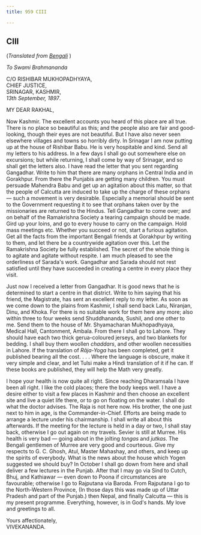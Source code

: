 ```yaml
---
title: 959 CIII

---
```

  

  


## CIII

(*Translated from [Bengali](b7367e8103.pdf)* )

*To Swami Brahmananda*

C/O RISHIBAR MUKHOPADHYAYA,  
CHIEF JUSTICE,  
SRINAGAR, KASHMIR,  
*13th September, 1897*.

MY DEAR RAKHAL,

Now Kashmir. The excellent accounts you heard of this place are all
true. There is no place so beautiful as this; and the people also are
fair and good-looking, though their eyes are not beautiful. But I have
also never seen elsewhere villages and towns so horribly dirty. In
Srinagar I am now putting up at the house of Rishibar Babu. He is very
hospitable and kind. Send all my letters to his address. In a few days I
shall go out somewhere else on excursions; but while returning, I shall
come by way of Srinagar, and so shall get the letters also. I have read
the letter that you sent regarding Gangadhar. Write to him that there
are many orphans in Central India and in Gorakhpur. From there the
Punjabis are getting many children. You must persuade Mahendra Babu and
get up an agitation about this matter, so that the people of Calcutta
are induced to take up the charge of these orphans — such a movement is
very desirable. Especially a memorial should be sent to the Government
requesting it to see that orphans taken over by the missionaries are
returned to the Hindus. Tell Gangadhar to come over; and on behalf of
the Ramakrishna Society a tearing campaign should be made. Gird up your
loins, and go to every house to carry on the campaign. Hold mass
meetings etc. Whether you succeed or not, start a furious agitation. Get
all the facts from the important Bengali friends at Gorakhpur by writing
to them, and let there be a countrywide agitation over this. Let the
Ramakrishna Society be fully established. The secret of the whole thing
is to agitate and agitate without respite. I am much pleased to see the
orderliness of Sarada's work. Gangadhar and Sarada should not rest
satisfied until they have succeeded in creating a centre in every place
they visit.

Just now I received a letter from Gangadhar. It is good news that he is
determined to start a centre in that district. Write to him saying that
his friend, the Magistrate, has sent an excellent reply to my letter. As
soon as we come down to the plains from Kashmir, I shall send back Latu,
Niranjan, Dinu, and Khoka. For there is no suitable work for them here
any more; also within three to four weeks send Shuddhananda, Sushil, and
one other to me. Send them to the house of Mr. Shyamacharan
Mukhopadhyaya, Medical Hall, Cantonment, Ambala. From there I shall go
to Lahore. They should have each two thick gerua-coloured jerseys, and
two blankets for bedding. I shall buy them woollen *chaddars*, and other
woollen necessities in Lahore. If the translation of *Rāja-Yoga* has
been completed, get it published bearing all the cost. . . . Where the
language is obscure, make it very simple and clear, and let Tulsi make a
Hindi translation of it if he can. If these books are published, they
will help the Math very greatly.

I hope your health is now quite all right. Since reaching Dharamsala I
have been all right. I like the cold places; there the body keeps well.
I have a desire either to visit a few places in Kashmir and then choose
an excellent site and live a quiet life there, or to go on floating on
the water. I shall do what the doctor advises. The Raja is not here now.
His brother, the one just next to him in age, is the Commander-in-Chief.
Efforts are being made to arrange a lecture under his chairmanship. I
shall write all about this afterwards. If the meeting for the lecture is
held in a day or two, I shall stay back, otherwise I go out again on my
travels. Sevier is still at Murree. His health is very bad — going about
in the jolting *tongas* and *jutkas*. The Bengali gentlemen of Murree
are very good and courteous. Give my respects to G. C. Ghosh, Atul,
Master Mahashay, and others, and keep up the spirits of everybody. What
is the news about the house which Yogen suggested we should buy? In
October I shall go down from here and shall deliver a few lectures in
the Punjab. After that I may go via Sind to Cutch, Bhuj, and Kathiawar —
even down to Poona if circumstances are favourable; otherwise I go to
Rajputana via Baroda. From Rajputana I go to the North-Western Province,
(In those days this was made up of Uttar Pradesh and part of the
Punjab.) then Nepal, and finally Calcutta — this is my present
programme. Everything, however, is in God's hands. My love and greetings
to all.

Yours affectionately,  
VIVEKANANDA.